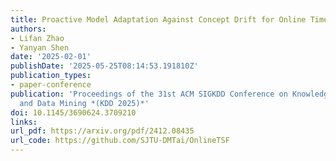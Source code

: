 ```yaml
---
title: Proactive Model Adaptation Against Concept Drift for Online Time Series Forecasting
authors:
- Lifan Zhao
- Yanyan Shen
date: '2025-02-01'
publishDate: '2025-05-25T08:14:53.191810Z'
publication_types:
- paper-conference
publication: 'Proceedings of the 31st ACM SIGKDD Conference on Knowledge Discovery
  and Data Mining *(KDD 2025)*'
doi: 10.1145/3690624.3709210
links:
url_pdf: https://arxiv.org/pdf/2412.08435
url_code: https://github.com/SJTU-DMTai/OnlineTSF
---
```

